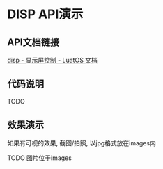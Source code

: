 # DISP API演示

## API文档链接

[disp - 显示屏控制 - LuatOS 文档](https://wiki.luatos.com/api/disp.html)

## 代码说明

TODO

## 效果演示

如果有可视的效果, 截图/拍照, 以jpg格式放在images内

TODO 图片位于images
